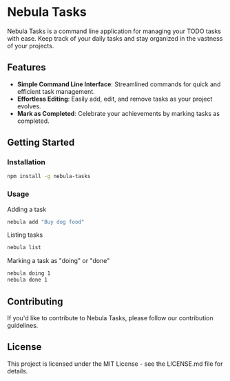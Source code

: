 # Nebula Tasks

Nebula Tasks is a command line application for managing your TODO tasks with ease. Keep track of your daily tasks and stay organized in the vastness of your projects.

## Features

- **Simple Command Line Interface**: Streamlined commands for quick and efficient task management.
- **Effortless Editing**: Easily add, edit, and remove tasks as your project evolves.
- **Mark as Completed**: Celebrate your achievements by marking tasks as completed.

## Getting Started

### Installation

```bash
npm install -g nebula-tasks
```

### Usage

Adding a task
```bash
nebula add "Buy dog food"
```

Listing tasks
```bash
nebula list
```

Marking a task as "doing" or "done"
```bash
nebula doing 1
nebula done 1 
```

## Contributing

If you'd like to contribute to Nebula Tasks, please follow our contribution guidelines.

## License

This project is licensed under the MIT License - see the LICENSE.md file for details.